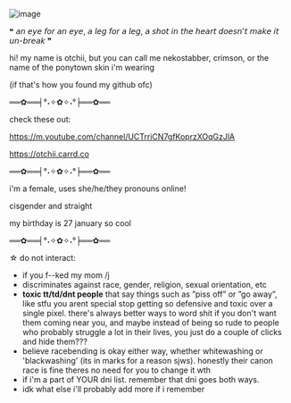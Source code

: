 ![image](https://user-images.githubusercontent.com/89184600/151448752-26755ec3-9b04-4871-b267-69020905ff45.jpeg)

 ❝ 𝘢𝘯 𝘦𝘺𝘦 𝘧𝘰𝘳 𝘢𝘯 𝘦𝘺𝘦, 𝘢 𝘭𝘦𝘨 𝘧𝘰𝘳 𝘢 𝘭𝘦𝘨, 𝘢 𝘴𝘩𝘰𝘵 𝘪𝘯 𝘵𝘩𝘦 𝘩𝘦𝘢𝘳𝘵 𝘥𝘰𝘦𝘴𝘯'𝘵 𝘮𝘢𝘬𝘦 𝘪𝘵 𝘶𝘯-𝘣𝘳𝘦𝘢𝘬 ❞
 
 hi! my name is otchii, but you can call me nekostabber, crimson, or the name of the ponytown skin i'm wearing
 
 (if that's how you found my github ofc)

══✿══╡°˖✧✿✧˖°╞══✿══

check these out:

https://m.youtube.com/channel/UCTrriCN7gfKoprzXOqGzJlA

https://otchii.carrd.co

══✿══╡°˖✧✿✧˖°╞══✿══

i'm a female, uses she/he/they pronouns online!

cisgender and straight

my birthday is 27 january so cool

══✿══╡°˖✧✿✧˖°╞══✿══

☆ do not interact:
- if you f--ked my mom /j
- discriminates against race, gender, religion, sexual orientation, etc
- **toxic tt/td/dnt people** that say things such as ”piss off” or ”go away”,
like stfu you arent special stop getting so defensive and toxic over a single pixel.
there's always better ways to word shit if you don't want them coming near you,
and maybe instead of being so rude to people who probably struggle a lot in their lives,
you just do a couple of clicks and hide them???
- believe racebending is okay either way, whether whitewashing or 'blackwashing' (its in marks for a reason sjws).
honestly their canon race is fine theres no need for you to change it wth
- if i'm a part of YOUR dni list. remember that dni goes both ways.
- idk what else i'll probably add more if i remember
